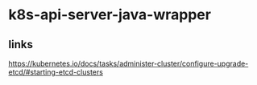 # k8s-api-server-java-wrapper

## links

https://kubernetes.io/docs/tasks/administer-cluster/configure-upgrade-etcd/#starting-etcd-clusters